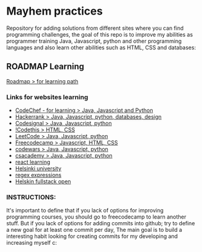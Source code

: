 # Mayhem practices 

Repository for adding solutions from different sites where you can find programming challenges, the goal of this repo is to  improve my abilities as programmer training Java, Javascript, python and other programming languages and also learn other abilities such as HTML, CSS and databases:

## ROADMAP Learning

[Roadmap > for learning path](roadmap.sh)

### Links for websites learning


* [CodeChef - for learning > Java, Javascript and Python](https://www.codechef.com/dashboard)
* [Hackerrank > Java, Javascript, python, databases, design](https://www.hackerrank.com/dashboard)
* [Codesignal > Java, Javascript, python](https://app.codesignal.com/arcade)
* [!Codethis > HTML, CSS](https://icodethis.com/app)
* [LeetCode > Java, Javascript, python](https://leetcode.com/)
* [Freecodecamp > Javascript, HTML, CSS](https://www.freecodecamp.org/learn/?messages=success%5B0%5D%3Dflash.signin-success)
* [codewars > Java, Javascript, python](https://www.codewars.com/dashboard)
* [csacademy > Java, Javascript, python](https://csacademy.com/contest/interview-archive/)
* [react learning](https://cursoreact.dev/)
* [Helsinki university](https://www.helsinki.fi/en/admissions-and-education/open-university/multidisciplinary-themed-modules/full-stack)
* [regex expressions](https://regex-vis.com/)
* [Helskin fullstack open](https://fullstackopen.com/en/)


### INSTRUCTIONS:
It's important to define that if you lack of options for improving programming courses, you should go to freecodecamp to learn another stuff. But if you lack of options for adding commits into github; try to define a new goal for at least one commit per day, 
The main goal is to build a interesting habit looking for creating commits for my developing and increasing myself c:




  
